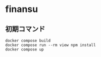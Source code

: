# finansu

## 初期コマンド
```
docker compose build
docker compose run --rm view npm install
docker compose up
```
